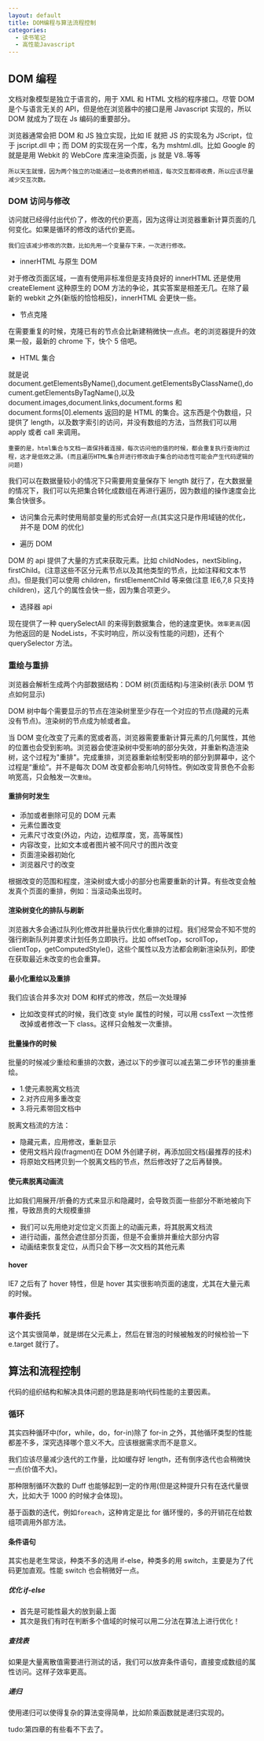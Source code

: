 ```yaml
---
layout: default
title: DOM编程与算法流程控制
categories:
  - 读书笔记
  - 高性能Javascript
---
```


## DOM 编程

文档对象模型是独立于语言的，用于 XML 和 HTML 文档的程序接口。尽管 DOM 是个与语言无关的 API，但是他在浏览器中的接口是用 Javascript 实现的，所以 DOM 就成为了现在 Js 编码的重要部分。

浏览器通常会把 DOM 和 JS 独立实现，比如 IE 就把 JS 的实现名为 JScript，位于 jscript.dll 中；而 DOM 的实现在另一个库，名为 mshtml.dll。比如 Google 的就是是用 Webkit 的 WebCore 库来渲染页面，js 就是 V8..等等

    所以天生就慢，因为两个独立的功能通过一处收费的桥相连，每次交互都得收费，所以应该尽量减少交互次数。

### DOM 访问与修改

访问就已经得付出代价了，修改的代价更高，因为这得让浏览器重新计算页面的几何变化。如果是循环的修改的话代价更高。

    我们应该减少修改的次数，比如先用一个变量存下来，一次进行修改。

- innerHTML 与原生 DOM

对于修改页面区域，一直有使用非标准但是支持良好的 innerHTML 还是使用 createElement 这种原生的 DOM 方法的争论，其实答案是相差无几。在除了最新的 webkit 之外(新版的恰恰相反)，innerHTML 会更快一些。

- 节点克隆

在需要重复的时候，克隆已有的节点会比新建稍微快一点点。老的浏览器提升的效果一般，最新的 chrome 下，快个 5 倍吧。

- HTML 集合

就是说 document.getElementsByName(),document.getElementsByClassName(),document.getElementsByTagName(),以及 document.images,document.links,document.forms 和 document.forms[0].elements 返回的是 HTML 的集合。这东西是个伪数组，只提供了 length，以及数字索引的访问，并没有数组的方法，当然我们可以用 apply 或者 call 来调用。

    重要的是，html集合与文档一直保持着连接，每次访问他的值的时候，都会重复执行查询的过程，这才是低效之源。(而且遍历HTML集合并进行修改由于集合的动态性可能会产生代码逻辑的问题)

我们可以在数据量较小的情况下只需要用变量保存下 length 就行了，在大数据量的情况下，我们可以先把集合转化成数组在再进行遍历，因为数组的操作速度会比集合快很多。

- 访问集合元素时使用局部变量的形式会好一点(其实这只是作用域链的优化，并不是 DOM 的优化)

- 遍历 DOM

DOM 的 api 提供了大量的方式来获取元素。比如 childNodes，nextSibling，firstChild。(注意这些不区分元素节点以及其他类型的节点，比如注释和文本节点)。但是我们可以使用 children，firstElementChild 等来做(注意 IE6,7,8 只支持 children)，这几个的属性会快一些，因为集合项更少。

- 选择器 api

现在提供了一种 querySelectAll 的来得到数据集合，他的速度更快。`效率更高`(因为他返回的是 NodeLists，不实时响应，所以没有性能的问题)，还有个 querySelector 方法。

### 重绘与重排

浏览器会解析生成两个内部数据结构：DOM 树(页面结构)与渲染树(表示 DOM 节点如何显示)

DOM 树中每个需要显示的节点在渲染树里至少存在一个对应的节点(隐藏的元素没有节点)。渲染树的节点成为帧或者盒。

当 DOM 变化改变了元素的宽或者高，浏览器需要重新计算元素的几何属性，其他的位置也会受到影响。浏览器会使渲染树中受影响的部分失效，并重新构造渲染树，这个过程为"重排"。完成重排，浏览器重新绘制受影响的部分到屏幕中，这个过程是“重绘”。并不是每次 DOM 改变都会影响几何特性。例如改变背景色不会影响宽高，只会触发一次`重绘`。

#### 重排何时发生

- 添加或者删除可见的 DOM 元素
- 元素位置改变
- 元素尺寸改变(外边，内边，边框厚度，宽，高等属性)
- 内容改变，比如文本或者图片被不同尺寸的图片改变
- 页面渲染器初始化
- 浏览器尺寸的改变

根据改变的范围和程度，渲染树或大或小的部分也需要重新的计算。有些改变会触发真个页面的重排，例如：当滚动条出现时。

#### 渲染树变化的排队与刷新

浏览器大多会通过队列化修改并批量执行优化重排的过程。我们经常会不知不觉的强行刷新队列并要求计划任务立即执行。比如 offsetTop，scrollTop，clientTop，getComputedStyle()，这些个属性以及方法都会刷新渲染队列，即使在获取最近未改变的也会重算。

#### 最小化重绘以及重排

我们应该合并多次对 DOM 和样式的修改，然后一次处理掉

- 比如改变样式的时候，我们改变 style 属性的时候，可以用 cssText 一次性修改掉或者修改一下 class。这样只会触发一次重排。

#### 批量操作的时候

批量的时候减少重绘和重排的次数，通过以下的步骤可以减去第二步环节的重排重绘。

- 1.使元素脱离文档流
- 2.对齐应用多重改变
- 3.将元素带回文档中

脱离文档流的方法：

- 隐藏元素，应用修改，重新显示
- 使用文档片段(fragment)在 DOM 外创建子树，再添加回文档(最推荐的技术)
- 将原始文档拷贝到一个脱离文档的节点，然后修改好了之后再替换。

#### 使元素脱离动画流

比如我们用展开/折叠的方式来显示和隐藏时，会导致页面一些部分不断地被向下推，导致昂贵的大规模重排

- 我们可以先用绝对定位定义页面上的动画元素，将其脱离文档流
- 进行动画，虽然会遮住部分页面，但是不会重排并重绘大部分内容
- 动画结束恢复定位，从而只会下移一次文档的其他元素

#### hover

IE7 之后有了 hover 特性，但是 hover 其实很影响页面的速度，尤其在大量元素的时候。

### 事件委托

这个其实很简单，就是绑在父元素上，然后在冒泡的时候被触发的时候检验一下 e.target 就行了。

## 算法和流程控制

代码的组织结构和解决具体问题的思路是影响代码性能的主要因素。

### 循环

其实四种循环中(for，while，do，for-in)除了 for-in 之外，其他循环类型的性能都差不多，深究选择哪个意义不大。应该根据需求而不是意义。

我们应该尽量减少迭代的工作量，比如缓存好 length，还有倒序迭代也会稍微快一点(价值不大)。

那种限制循环次数的 Duff 也能够起到一定的作用(但是这种提升只有在迭代量很大，比如大于 1000 的时候才会体现)。

基于函数的迭代，例如`foreach`，这种肯定是比 for 循环慢的，多的开销花在给数组项调用外部方法。

#### 条件语句

其实也是老生常谈，种类不多的选用 if-else，种类多的用 switch，主要是为了代码更加直观。性能 switch 也会稍微好一点。

##### 优化 if-else

- 首先是可能性最大的放到最上面
- 其次是我们有时在判断多个值域的时候可以用二分法在算法上进行优化！

##### 查找表

如果是大量离散值需要进行测试的话，我们可以放弃条件语句，直接变成数组的属性访问。这样子效率更高。

##### 递归

使用递归可以使得复杂的算法变得简单，比如阶乘函数就是递归实现的。

tudo:第四章的有些看不下去了。
